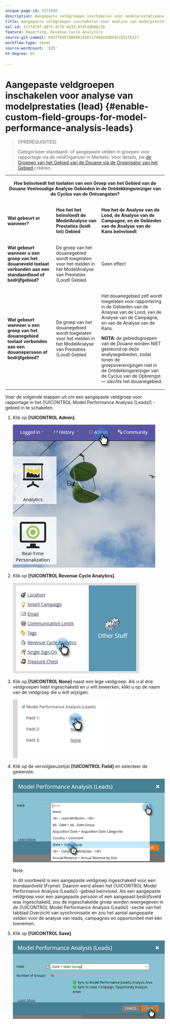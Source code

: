 ```yaml
---
unique-page-id: 3571890
description: Aangepaste veldgroepen inschakelen voor modelprestatieanalyse (leadads) - Marketo Docs - productdocumentatie
title: Aangepaste veldgroepen inschakelen voor analyse van modelprestaties (lead)
exl-id: 417fd74f-d8f5-477b-b633-0fdfdd68b22b
feature: Reporting, Revenue Cycle Analytics
source-git-commit: 0d37fbdb7d08901458c1744dc68893e155176327
workflow-type: tm+mt
source-wordcount: '325'
ht-degree: 0%

---
```


# Aangepaste veldgroepen inschakelen voor analyse van modelprestaties (lead) {#enable-custom-field-groups-for-model-performance-analysis-leads}

>[!PREREQUISITES]
>
>Categoriseer standaard- of aangepaste velden in groepen voor rapportage via de veldOrganizer in Marketo. Voor details, zie [ de Groepen van het Gebied van de Douane via de Organisator van het Gebied ](/help/marketo/product-docs/reporting/revenue-cycle-analytics/revenue-tools/field-organizers/create-custom-field-groups-using-the-field-organizer.md) creëren.

<table> 
 <tbody> 
  <tr> 
   <td colspan="3" rowspan="1"><p align="center"><strong>Hoe beïnvloedt het toelaten van een Groep van het Gebied van de Douane Veelvoudige Analyse Gebieden in de Ontdekkingsreiziger van de Cyclus van de Ontvangsten?</strong></p></td> 
  </tr> 
  <tr> 
   <td colspan="1" rowspan="1"><p><strong>Wat gebeurt er wanneer?</strong></p></td> 
   <td colspan="1" rowspan="1"><p><strong>Hoe het het beïnvloedt de <span class="uicontrol"> ModelAnalyse van Prestaties (leidt tot) </span> Gebied</strong></p></td> 
   <td colspan="1" rowspan="1"><p><strong>Hoe het de Analyse van de Lood, de Analyse van de Campagne, en de Gebieden van de Analyse van de Kans beïnvloedt</strong></p></td> 
  </tr> 
  <tr> 
   <td colspan="1" rowspan="1"><p><strong>Wat gebeurt wanneer u een groep van het douaneveld toelaat verbonden aan een standaardlood of bedrijfgebied?</strong></p></td> 
   <td colspan="1" rowspan="1"><p>De groep van het douanegebied wordt toegelaten voor het melden in het <span class="uicontrol"> ModelAnalyse van Prestaties (Lood) </span> Gebied</p></td> 
   <td colspan="1" rowspan="1"><p>Geen effect</p></td> 
  </tr> 
  <tr> 
   <td colspan="1" rowspan="1"><p><strong>Wat gebeurt wanneer u een groep van het douanegebied toelaat verbonden aan een douanepersoon of bedrijfgebied?</strong></p></td> 
   <td colspan="1" rowspan="1"><p>De groep van het douanegebied wordt toegelaten voor het melden in het <span class="uicontrol"> ModelAnalyse van Prestaties (Lood) </span> Gebied</p></td> 
   <td colspan="1" rowspan="1"><p>Het douanegebied zelf wordt toegelaten voor rapportering in de Gebieden van de Analyse van de Lood, van de Analyse van de Campagne, en van de Analyse van de Kans.</p><p><strong> NOTA:</strong> de gebiedsgroepen van de Douane worden NIET gesteund op deze analysegebieden, zodat tonen de groepsverenigingen niet in de Ontdekkingsreiziger van de Cyclus van de Opbrengst— <em> slechts </em> het douanegebied.</p></td> 
  </tr> 
 </tbody> 
</table>

Voer de volgende stappen uit om een aangepaste veldgroep voor rapportage in het [!UICONTROL Model Performance Analysis (Leads)] -gebied in te schakelen.

1. Klik op **[!UICONTROL Admin]**.

   ![](assets/one-1.png)

1. Klik op **[!UICONTROL Revenue Cycle Analytics]**.

   ![](assets/two-1.png)

1. Klik op **[!UICONTROL None]** naast een lege veldgroep. Als u al drie veldgroepen hebt ingeschakeld en u wilt bewerken, klikt u op de naam van de veldgroep die u wilt wijzigen.

   ![](assets/three.png)

1. Klik op de vervolgkeuzelijst **[!UICONTROL Field]** en selecteer de gewenste.

   ![](assets/four-1.png)

   >[!NOTE]
   >
   >In dit voorbeeld is een aangepaste veldgroep ingeschakeld voor een standaardveld (Frame). Daarom werd alleen het [!UICONTROL Model Performance Analysis (Leads)] -gebied beïnvloed. Als een aangepaste veldgroep voor een aangepaste persoon of een aangepast bedrijfsveld was ingeschakeld, zou de ingeschakelde groep worden weergegeven in de [!UICONTROL Model Performance Analysis (Leads)] -sectie van het tabblad Overzicht van synchronisatie en zou het aantal aangepaste velden voor de analyse van leads, campagnes en opportuniteit met één toenemen.

1. Klik op **[!UICONTROL Save]**.

   ![](assets/five-1.png)
